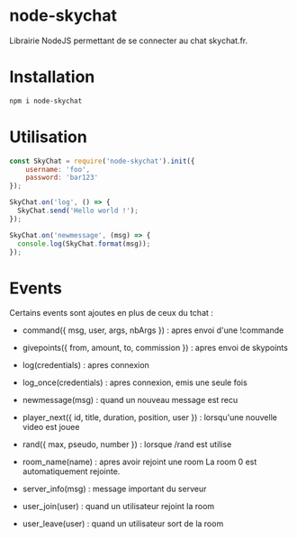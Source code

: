 # node-skychat

Librairie NodeJS permettant de se connecter au chat skychat.fr.

# Installation

```sh
npm i node-skychat
```

# Utilisation

```js
const SkyChat = require('node-skychat').init({
	username: 'foo',
	password: 'bar123'
});

SkyChat.on('log', () => {
  SkyChat.send('Hello world !');
});

SkyChat.on('newmessage', (msg) => {
  console.log(SkyChat.format(msg));
});
```

# Events

Certains events sont ajoutes en plus de ceux du tchat :

* command({ msg, user, args, nbArgs }) : apres envoi d'une !commande

* givepoints({ from, amount, to, commission }) : apres envoi de skypoints

* log(credentials) : apres connexion

* log_once(credentials) : apres connexion, emis une seule fois

* newmessage(msg) : quand un nouveau message est recu

* player_next({ id, title, duration, position, user }) : lorsqu'une nouvelle video est jouee

* rand({ max, pseudo, number }) : lorsque /rand est utilise

* room_name(name) : apres avoir rejoint une room
La room 0 est automatiquement rejointe.

* server_info(msg) : message important du serveur

* user_join(user) : quand un utilisateur rejoint la room

* user_leave(user) : quand un utilisateur sort de la room
